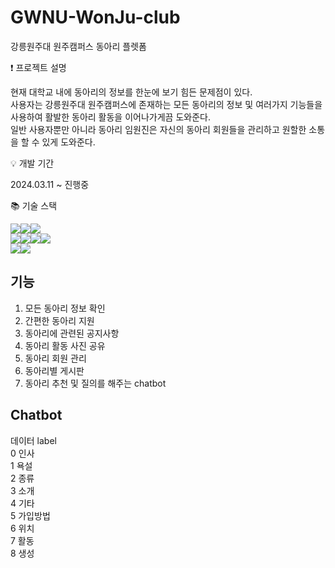 # GWNU-WonJu-club
강릉원주대 원주캠퍼스 동아리 플렛폼

❗️ 프로젝트 설명 

  현재 대학교 내에 동아리의 정보를 한눈에 보기 힘든 문제점이 있다. <br>
  사용자는 강릉원주대 원주캠퍼스에 존재하는 모든 동아리의 정보 및 여러가지 기능들을 사용하여 활발한 동아리 활동을 이어나가게끔 도와준다.<br>
  일반 사용자뿐만 아니라 동아리 임원진은 자신의 동아리 회원들을 관리하고 원할한 소통을 할 수 있게 도와준다. 

💡 개발 기간 

2024.03.11 ~ 진행중

📚 기술 스택 

  <div style="display: flex;">
    <img src="https://img.shields.io/badge/python-3776AB?style=for-the-badge&logo=python&logoColor=white">
    <img src="https://img.shields.io/badge/django-092E20?style=for-the-badge&logo=django&logoColor=white">
    <img src="https://img.shields.io/badge/mysql-4479A1?style=for-the-badge&logo=mysql&logoColor=white">
  </div>

<div style="display: flex;">
  <img src="https://img.shields.io/badge/html5-E34F26?style=for-the-badge&logo=html5&logoColor=white">
  <img src="https://img.shields.io/badge/css-1572B6?style=for-the-badge&logo=css3&logoColor=white">
  <img src="https://img.shields.io/badge/javascript-F7DF1E?style=for-the-badge&logo=javascript&logoColor=black">
   <img src="https://img.shields.io/badge/react-61DAFB?style=for-the-badge&logo=react&logoColor=black">
</div>

<div style="display: flex;">
  <img src="https://img.shields.io/badge/github-181717?style=for-the-badge&logo=github&logoColor=white">
  <img src="https://img.shields.io/badge/amazonaws-232F3E?style=for-the-badge&logo=amazonaws&logoColor=white">
</div>

## 기능
1. 모든 동아리 정보 확인
2. 간편한 동아리 지원
3. 동아리에 관련된 공지사항
4. 동아리 활동 사진 공유
5. 동아리 회원 관리
6. 동아리별 게시판
7. 동아리 추천 및 질의를 해주는 chatbot


## Chatbot
데이터 label  
0 인사  
1 욕설  
2 종류  
3 소개  
4 기타  
5 가입방법  
6 위치  
7 활동  
8 생성  



